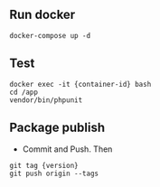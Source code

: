 ## Run docker

```
docker-compose up -d
```

## Test

```
docker exec -it {container-id} bash
cd /app
vendor/bin/phpunit
```

## Package publish

- Commit and Push. Then

```
git tag {version}
git push origin --tags
```
